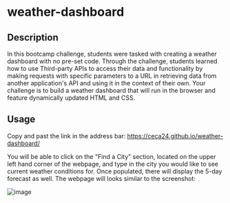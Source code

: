 # weather-dashboard

## Description

In this bootcamp challenge, students were tasked with creating a weather dashboard with no pre-set code. Through the challenge, students learned how to use Third-party APIs to access their data and functionality by making requests with specific parameters to a URL in retrieving data from another application's API and using it in the context of their own. Your challenge is to build a weather dashboard that will run in the browser and feature dynamically updated HTML and CSS.

## Usage

Copy and past the link in the address bar: https://ceca24.github.io/weather-dashboard/ 

You will be able to click on the "Find a City" section, located on the upper left hand corner of the webpage, and type in the city you would like to see current weather conditions for. Once populated, there will display the 5-day forecast as well. The webpage will looks similar to the screenshot:


![image](https://user-images.githubusercontent.com/112586917/197670393-66583df2-4bb7-4683-96b1-637747811b70.png)
